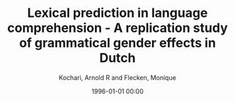 ---
layout: post
title: Lexical prediction in language comprehension - A replication study of grammatical gender effects in Dutch

date: 1996-01-01 00:00
author: Kochari, Arnold R and Flecken, Monique
journal: Language Cognition and Neuroscience

year: 2019
---